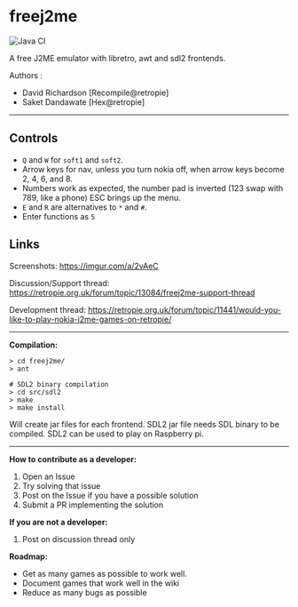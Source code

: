 # freej2me

![Java CI](https://github.com/hex007/freej2me/workflows/Java%20CI/badge.svg)

A free J2ME emulator with libretro, awt and sdl2 frontends.

Authors :
- David Richardson [Recompile@retropie]
- Saket Dandawate  [Hex@retropie]

---

## Controls

* `Q` and `W` for `soft1` and `soft2`.
* Arrow keys for nav, unless you turn nokia off, when arrow keys become 2, 4, 6, and 8.
* Numbers work as expected, the number pad is inverted (123 swap with 789, like a phone) ESC brings up the menu.
* `E` and `R` are alternatives to `*` and `#`.
* Enter functions as `5`

## Links
Screenshots:
  https://imgur.com/a/2vAeC

Discussion/Support thread:
  https://retropie.org.uk/forum/topic/13084/freej2me-support-thread

Development thread:
  https://retropie.org.uk/forum/topic/11441/would-you-like-to-play-nokia-j2me-games-on-retropie/

----
**Compilation:**
```
> cd freej2me/
> ant

# SDL2 binary compilation
> cd src/sdl2
> make
> make install
```
Will create jar files for each frontend. SDL2 jar file needs SDL binary to be compiled. SDL2 can be used to play on Raspberry pi.


---
**How to contribute as a developer:**
  1) Open an Issue
  2) Try solving that issue
  3) Post on the Issue if you have a possible solution
  4) Submit a PR implementing the solution

**If you are not a developer:**
  1) Post on discussion thread only

**Roadmap:**
  - Get as many games as possible to work well.
  - Document games that work well in the wiki
  - Reduce as many bugs as possible
